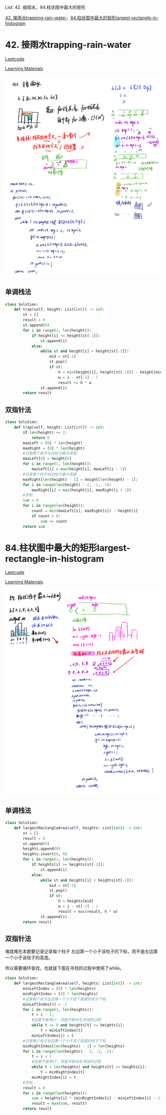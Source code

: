 List: 42. 接雨水，84.柱状图中最大的矩形

[42. 接雨水trapping-rain-water](#01)，[84.柱状图中最大的矩形largest-rectangle-in-histogram](#02)

# <span id="01">42. 接雨水trapping-rain-water</span>

[Leetcode](https://leetcode.cn/problems/trapping-rain-water/description/) 

[Learning Materials](https://programmercarl.com/0042.%E6%8E%A5%E9%9B%A8%E6%B0%B4.html#%E7%AE%97%E6%B3%95%E5%85%AC%E5%BC%80%E8%AF%BE)

![image](../images/42-trapping-rain-water.png)

## 单调栈法

```python
class Solution:
    def trap(self, height: List[int]) -> int:
        st = []
        result = 0
        st.append(0)
        for i in range(1, len(height)):
            if height[i] <= height[st[-1]]:
                st.append(i)
            else:
                while st and height[i] > height[st[-1]]:
                    mid = st[-1]
                    st.pop()
                    if st:
                        h = min(height[i], height[st[-1]]) - height[mid]
                        w = i - st[-1] - 1
                        result += h * w
                st.append(i)
        return result
```

## 双指针法

```python
class Solution:
    def trap(self, height: List[int]) -> int:
        if len(height) <= 2:
            return 0
        maxLeft = [0] * len(height)
        maxRight = [0] * len(height)
        #记录每个柱子左边柱子最大高度
        maxLeft[0] = height[0]
        for i in range(1, len(height)):
            maxLeft[i] = max(height[i], maxLeft[i - 1])
        #记录每个柱子右边柱子最大高度
        maxRight[len(height) - 1] = height[len(height) - 1];
        for i in range(len(height) - 2, -1, -1):
            maxRight[i] = max(height[i], maxRight[i + 1])
        #求和
        sum = 0
        for i in range(len(height)):
            count = min(maxLeft[i], maxRight[i]) - height[i]
            if count > 0:
                sum += count
        return sum
```

# <span id="02">84.柱状图中最大的矩形largest-rectangle-in-histogram</span>

[Leetcode](https://leetcode.cn/problems/largest-rectangle-in-histogram/description/) 

[Learning Materials](https://programmercarl.com/0084.%E6%9F%B1%E7%8A%B6%E5%9B%BE%E4%B8%AD%E6%9C%80%E5%A4%A7%E7%9A%84%E7%9F%A9%E5%BD%A2.html#%E7%AE%97%E6%B3%95%E5%85%AC%E5%BC%80%E8%AF%BE)

![image](../images/84-largest-rectangle-in-histogram.png)

## 单调栈法

```python
class Solution:
    def largestRectangleArea(self, heights: List[int]) -> int:
        st = []
        result = 0
        st.append(0)
        heights.append(0)
        heights.insert(0, 0)
        for i in range(1, len(heights)):
            if heights[i] >= heights[st[-1]]:
                st.append(i)
            else:
                while st and heights[i] < heights[st[-1]]:
                    mid = st[-1]
                    st.pop()
                    if st:
                        h = heights[mid]
                        w = i - st[-1] - 1
                        result = max(result, h * w)
                st.append(i)
        return result       
  ```

## 双指针法

难就难在本题要记录记录每个柱子 左边第一个小于该柱子的下标，而不是左边第一个小于该柱子的高度。

所以需要循环查找，也就是下面在寻找的过程中使用了while。

```python
class Solution:
    def largestRectangleArea(self, heights: List[int]) -> int:
        minLeftIndex = [0] * len(heights)
        minRightIndex = [0] * len(heights)
        #记录每个柱子左边第一个小于这个高度的柱子下标
        minLeftIndex[0] = -1
        for i in range(1, len(heights)):
            t = i - 1;
            #这里不是用if，而是不断向左寻找的过程
            while t >= 0 and heights[t] >= heights[i]:
                t = minLeftIndex[t]
            minLeftIndex[i] = t
        #记录每个柱子右边第一个小于这个高度的柱子下标
        minRightIndex[len(heights) - 1] = len(heights)
        for i in range(len(heights) - 2, -1, -1):
            t = i + 1
            #这里不是用if，而是不断向右寻找的过程
            while t < len(heights) and heights[t] >= heights[i]:
                t = minRightIndex[t]
            minRightIndex[i] = t
        #求和
        result = 0
        for i in range(len(heights)):
            sum = heights[i] * (minRightIndex[i] - minLeftIndex[i] - 1)
            result = max(sum, result)
        return result
```
